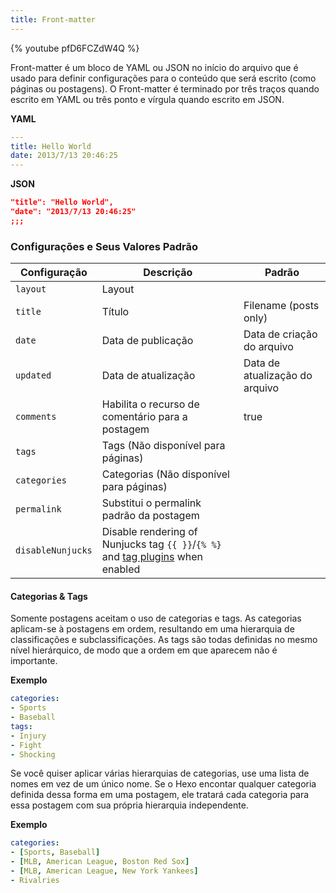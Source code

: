 ```yaml
---
title: Front-matter
---
```


{% youtube pfD6FCZdW4Q %}

Front-matter é um bloco de YAML ou JSON no início do arquivo que é usado para definir configurações para o conteúdo que será escrito (como páginas ou postagens). O Front-matter é terminado por três traços quando escrito em YAML ou três ponto e vírgula quando escrito em JSON.

**YAML**
``` yaml
---
title: Hello World
date: 2013/7/13 20:46:25
---
```

**JSON**
``` json
"title": "Hello World",
"date": "2013/7/13 20:46:25"
;;;
```

### Configurações e Seus Valores Padrão

Configuração | Descrição | Padrão
--- | --- | ---
`layout` | Layout |
`title` | Título | Filename (posts only)
`date` | Data de publicação | Data de criação do arquivo
`updated` | Data de atualização | Data de atualização do arquivo
`comments` | Habilita o recurso de comentário para a postagem | true
`tags` | Tags (Não disponível para páginas) |
`categories` | Categorias (Não disponível para páginas) |
`permalink` | Substitui o permalink padrão da postagem |
`disableNunjucks` | Disable rendering of Nunjucks tag `{{ }}`/`{% %}` and [tag plugins](/docs/tag-plugins) when enabled

#### Categorias & Tags

Somente postagens aceitam o uso de categorias e tags. As categorias aplicam-se à postagens em ordem, resultando em uma hierarquia de classificações e subclassificações. As tags são todas definidas no mesmo nível hierárquico, de modo que a ordem em que aparecem não é importante.

**Exemplo**

``` yaml
categories:
- Sports
- Baseball
tags:
- Injury
- Fight
- Shocking
```

Se você quiser aplicar várias hierarquias de categorias, use uma lista de nomes em vez de um único nome. Se o Hexo encontar qualquer categoria definida dessa forma em uma postagem, ele tratará cada categoria para essa postagem com sua própria hierarquia independente.

**Exemplo**

``` yaml
categories:
- [Sports, Baseball]
- [MLB, American League, Boston Red Sox]
- [MLB, American League, New York Yankees]
- Rivalries
```
